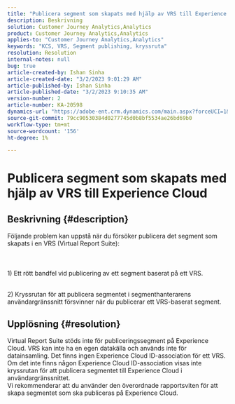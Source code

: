 ```yaml
---
title: "Publicera segment som skapats med hjälp av VRS till Experience Cloud"
description: Beskrivning
solution: Customer Journey Analytics,Analytics
product: Customer Journey Analytics,Analytics
applies-to: "Customer Journey Analytics,Analytics"
keywords: "KCS, VRS, Segment publishing, kryssruta"
resolution: Resolution
internal-notes: null
bug: true
article-created-by: Ishan Sinha
article-created-date: "3/2/2023 9:01:29 AM"
article-published-by: Ishan Sinha
article-published-date: "3/2/2023 9:10:35 AM"
version-number: 2
article-number: KA-20598
dynamics-url: "https://adobe-ent.crm.dynamics.com/main.aspx?forceUCI=1&pagetype=entityrecord&etn=knowledgearticle&id=19852acc-d8b8-ed11-83fe-6045bd0065f9"
source-git-commit: 79cc90530384d0277745d0b8bf5534ae26bd69b0
workflow-type: tm+mt
source-wordcount: '156'
ht-degree: 1%

---
```


# Publicera segment som skapats med hjälp av VRS till Experience Cloud

## Beskrivning {#description}

Följande problem kan uppstå när du försöker publicera det segment som skapats i en VRS (Virtual Report Suite):<br><br> <br><br>1) Ett rött bandfel vid publicering av ett segment baserat på ett VRS.

<br>2) Kryssrutan för att publicera segmentet i segmenthanterarens användargränssnitt försvinner när du publicerar ett VRS-baserat segment.

## Upplösning {#resolution}

Virtual Report Suite stöds inte för publiceringssegment på Experience Cloud. VRS kan inte ha en egen datakälla och används inte för datainsamling. Det finns ingen Experience Cloud ID-association för ett VRS. Om det inte finns någon Experience Cloud ID-association visas inte kryssrutan för att publicera segmentet till Experience Cloud i användargränssnittet.<br>Vi rekommenderar att du använder den överordnade rapportsviten för att skapa segmentet som ska publiceras på Experience Cloud.